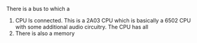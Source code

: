 There is a bus to which a
1. CPU Is connected. This is a 2A03 CPU which is basically a 6502 CPU with some additional audio circuitry. The CPU has all 
2. There is also a memory 
